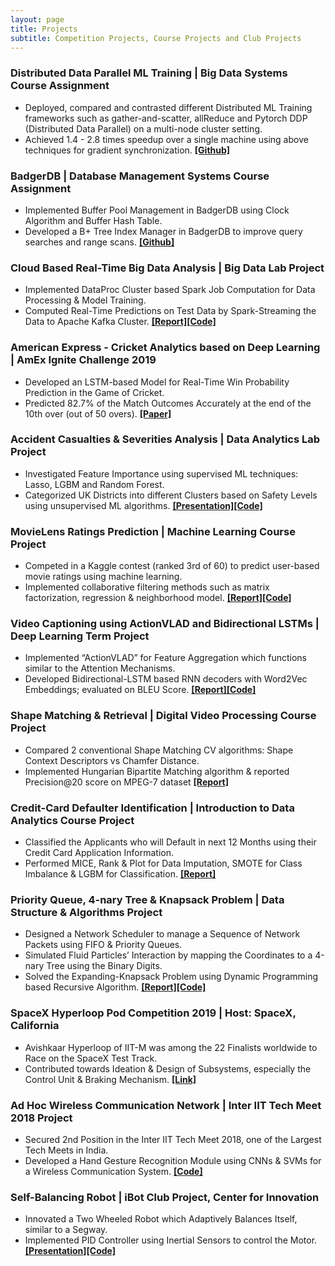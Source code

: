 ```yaml
---
layout: page
title: Projects
subtitle: Competition Projects, Course Projects and Club Projects
---
```


### Distributed Data Parallel ML Training | Big Data Systems Course Assignment
- Deployed, compared and contrasted different Distributed ML Training frameworks such as gather-and-scatter,
allReduce and Pytorch DDP (Distributed Data Parallel) on a multi-node cluster setting.
- Achieved 1.4 - 2.8 times speedup over a single machine using above techniques for gradient synchronization.
[**[Github]**](https://github.com/ruc98/Distributed-Data-Parallel-ML-Training)
  
  
### BadgerDB | Database Management Systems Course Assignment
- Implemented Buffer Pool Management in BadgerDB using Clock Algorithm and Buffer Hash Table.
- Developed a B+ Tree Index Manager in BadgerDB to improve query searches and range scans.
[**[Github]**](https://github.com/ruc98/cs564-BadgerDB)

### Cloud Based Real-Time Big Data Analysis | Big Data Lab Project
- Implemented DataProc Cluster based Spark Job Computation for Data Processing & Model Training.
- Computed Real-Time Predictions on Test Data by Spark-Streaming the Data to Apache Kafka Cluster.
[**[Report]**](https://drive.google.com/file/d/1Ae7_B41qOwFnQkbcvzkjRndtpaEuUOfo/view?usp=sharing)[**[Code]**](https://github.com/ruc98/Cloud-Based-Real-Time-Big-Data-Analysis)

### American Express - Cricket Analytics based on Deep Learning | AmEx Ignite Challenge 2019
- Developed an LSTM-based Model for Real-Time Win Probability Prediction in the Game of Cricket.
- Predicted 82.7% of the Match Outcomes Accurately at the end of the 10th over (out of 50 overs).
[**[Paper]**](https://www.ijraset.com/fileserve.php?FID=28203)

### Accident Casualties & Severities Analysis | Data Analytics Lab Project
- Investigated Feature Importance using supervised ML techniques: Lasso, LGBM and Random Forest.
- Categorized UK Districts into different Clusters based on Safety Levels using unsupervised ML algorithms.
[**[Presentation]**](https://drive.google.com/file/d/1wppd9wc23ifTJXAfD0bSZjbo3hnGH9eS/view?usp=sharing)[**[Code]**](https://github.com/ruc98/Accident-Casualties-and-Severities-Analysis)

### MovieLens Ratings Prediction | Machine Learning Course Project
- Competed in a Kaggle contest (ranked 3rd of 60) to predict user-based movie ratings using machine learning.
- Implemented collaborative filtering methods such as matrix factorization, regression & neighborhood model.
[**[Report]**](https://drive.google.com/open?id=1B1sZBLXwCHY5BlSqfFWK2zvcFnqPJDkX)[**[Code]**](https://github.com/ruc98/Netflix_Data_Challenge)

### Video Captioning using ActionVLAD and Bidirectional LSTMs | Deep Learning Term Project
- Implemented “ActionVLAD” for Feature Aggregation which functions similar to the Attention Mechanisms. 
- Developed Bidirectional-LSTM based RNN decoders with Word2Vec Embeddings; evaluated on BLEU Score.
[**[Report]**](https://drive.google.com/open?id=1QcMIkIxj7tjBWcKKjaOfKFwXYzYvI4QU)[**[Code]**](https://github.com/ruc98/Video_Captioning_using_ActionVLAD_and_Bidirectional_LSTMs)

### Shape Matching & Retrieval | Digital Video Processing Course Project
- Compared 2 conventional Shape Matching CV algorithms: Shape Context Descriptors vs Chamfer Distance. 
- Implemented Hungarian Bipartite Matching algorithm & reported Precision@20 score on MPEG-7 dataset
[**[Report]**](https://drive.google.com/file/d/1nieQLu9dfbpCoQYnuiVdQ77p9bDy-Igt/view?usp=sharing)

### Credit-Card Defaulter Identification | Introduction to Data Analytics Course Project
- Classified the Applicants who will Default in next 12 Months using their Credit Card Application Information.
- Performed MICE, Rank & Plot for Data Imputation, SMOTE for Class Imbalance & LGBM for Classification.
[**[Report]**](https://drive.google.com/file/d/19C6m2InHneLUYFQKwktmrQAEAv7vV4J1/view?usp=sharing)

### Priority Queue, 4-nary Tree & Knapsack Problem | Data Structure & Algorithms Project
- Designed a Network Scheduler to manage a Sequence of Network Packets using FIFO & Priority Queues.
- Simulated Fluid Particles’ Interaction by mapping the Coordinates to a 4-nary Tree using the Binary Digits.
- Solved the Expanding-Knapsack Problem using Dynamic Programming based Recursive Algorithm.
[**[Report]**](https://drive.google.com/file/d/1ynMxRUC98kijQ-ZtY2MLuy9Swq-L9RCi/view?usp=sharing)[**[Code]**](https://github.com/ruc98/Priority-Queue-4-nary-Tree-and-Knapsack-Problem)

### SpaceX Hyperloop Pod Competition 2019 | Host: SpaceX, California 
- Avishkaar Hyperloop of IIT-M was among the 22 Finalists worldwide to Race on the SpaceX Test Track.
- Contributed towards Ideation & Design of Subsystems, especially the Control Unit & Braking Mechanism.
[**[Link]**](http://avishkarhyperloop.com/index.php)

### Ad Hoc Wireless Communication Network | Inter IIT Tech Meet 2018 Project 
- Secured 2nd Position in the Inter IIT Tech Meet 2018, one of the Largest Tech Meets in India.
- Developed a Hand Gesture Recognition Module using CNNs & SVMs for a Wireless Communication System.
[**[Code]**](https://github.com/ruc98/Inter-IIT-Tech-Meet-2018-Project)


### Self-Balancing Robot | iBot Club Project, Center for Innovation
- Innovated a Two Wheeled Robot which Adaptively Balances Itself, similar to a Segway.
- Implemented PID Controller using Inertial Sensors to control the Motor.
[**[Presentation]**](https://drive.google.com/open?id=1J3YCmkEtjTdAsun0rTq42q-OC0quKCBg)[**[Code]**](https://github.com/ruc98/Self_Balancing_Bot)
